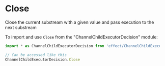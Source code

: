 # Close

Close the current substream with a given value and pass execution to the
next substream

To import and use `Close` from the "ChannelChildExecutorDecision" module:

```ts
import * as ChannelChildExecutorDecision from 'effect/ChannelChildExecutorDecision'

// Can be accessed like this
ChannelChildExecutorDecision.Close
```
